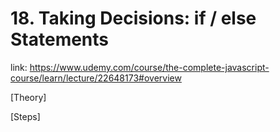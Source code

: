 # 18. Taking Decisions: if / else Statements
link: https://www.udemy.com/course/the-complete-javascript-course/learn/lecture/22648173#overview


[Theory]





[Steps]